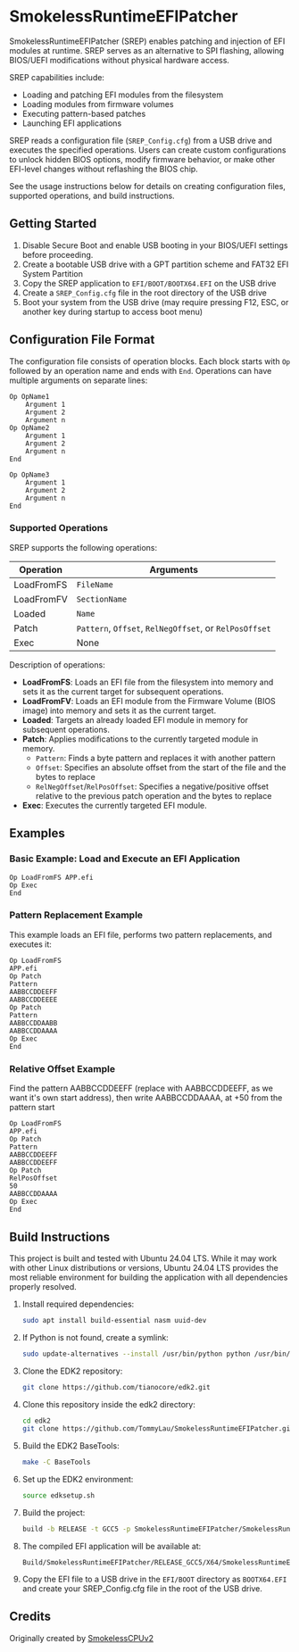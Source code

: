 # SmokelessRuntimeEFIPatcher

SmokelessRuntimeEFIPatcher (SREP) enables patching and injection of EFI modules at runtime. SREP serves as an alternative to SPI flashing, allowing BIOS/UEFI modifications without physical hardware access.

SREP capabilities include:
- Loading and patching EFI modules from the filesystem
- Loading modules from firmware volumes
- Executing pattern-based patches
- Launching EFI applications

SREP reads a configuration file (`SREP_Config.cfg`) from a USB drive and executes the specified operations. Users can create custom configurations to unlock hidden BIOS options, modify firmware behavior, or make other EFI-level changes without reflashing the BIOS chip.

See the usage instructions below for details on creating configuration files, supported operations, and build instructions.

## Getting Started

1. Disable Secure Boot and enable USB booting in your BIOS/UEFI settings before proceeding.
2. Create a bootable USB drive with a GPT partition scheme and FAT32 EFI System Partition
3. Copy the SREP application to `EFI/BOOT/BOOTX64.EFI` on the USB drive
4. Create a `SREP_Config.cfg` file in the root directory of the USB drive
5. Boot your system from the USB drive (may require pressing F12, ESC, or another key during startup to access boot menu)

## Configuration File Format

The configuration file consists of operation blocks. Each block starts with `Op` followed by an operation name and ends with `End`. Operations can have multiple arguments on separate lines:

    Op OpName1
        Argument 1
        Argument 2
        Argument n
    Op OpName2
        Argument 1
        Argument 2
        Argument n
    End

    Op OpName3
        Argument 1
        Argument 2
        Argument n
    End

### Supported Operations

SREP supports the following operations:

| Operation  | Arguments                                              |
| ---------- | ------------------------------------------------------ |
| LoadFromFS | `FileName`                                             |
| LoadFromFV | `SectionName`                                          |
| Loaded     | `Name`                                                 |
| Patch      | `Pattern`, `Offset`, `RelNegOffset`, or `RelPosOffset` |
| Exec       | None                                                   |

Description of operations:
- **LoadFromFS**: Loads an EFI file from the filesystem into memory and sets it as the current target for subsequent operations.
- **LoadFromFV**: Loads an EFI module from the Firmware Volume (BIOS image) into memory and sets it as the current target.
- **Loaded**: Targets an already loaded EFI module in memory for subsequent operations.
- **Patch**: Applies modifications to the currently targeted module in memory.
  - `Pattern`: Finds a byte pattern and replaces it with another pattern
  - `Offset`: Specifies an absolute offset from the start of the file and the bytes to replace
  - `RelNegOffset`/`RelPosOffset`: Specifies a negative/positive offset relative to the previous patch operation and the bytes to replace
- **Exec**: Executes the currently targeted EFI module.

## Examples

### Basic Example: Load and Execute an EFI Application

    Op LoadFromFS APP.efi
    Op Exec
    End

### Pattern Replacement Example

This example loads an EFI file, performs two pattern replacements, and executes it:

    Op LoadFromFS
    APP.efi
    Op Patch
    Pattern
    AABBCCDDEEFF
    AABBCCDDEEEE
    Op Patch
    Pattern
    AABBCCDDAABB
    AABBCCDDAAAA
    Op Exec
    End

### Relative Offset Example

Find the pattern AABBCCDDEEFF (replace with AABBCCDDEEFF, as we want it's own start address), then write AABBCCDDAAAA, at +50 from the pattern start

    Op LoadFromFS
    APP.efi
    Op Patch
    Pattern
    AABBCCDDEEFF
    AABBCCDDEEFF
    Op Patch
    RelPosOffset
    50
    AABBCCDDAAAA
    Op Exec
    End

## Build Instructions

This project is built and tested with Ubuntu 24.04 LTS. While it may work with other Linux distributions or versions, Ubuntu 24.04 LTS provides the most reliable environment for building the application with all dependencies properly resolved.

1. Install required dependencies:
   ```bash
   sudo apt install build-essential nasm uuid-dev
   ```

2. If Python is not found, create a symlink:
   ```bash
   sudo update-alternatives --install /usr/bin/python python /usr/bin/python3 1
   ```

3. Clone the EDK2 repository:
   ```bash
   git clone https://github.com/tianocore/edk2.git
   ```

4. Clone this repository inside the edk2 directory:
   ```bash
   cd edk2
   git clone https://github.com/TommyLau/SmokelessRuntimeEFIPatcher.git
   ```

5. Build the EDK2 BaseTools:
   ```bash
   make -C BaseTools
   ```

6. Set up the EDK2 environment:
   ```bash
   source edksetup.sh
   ```

7. Build the project:
   ```bash
   build -b RELEASE -t GCC5 -p SmokelessRuntimeEFIPatcher/SmokelessRuntimeEFIPatcher.dsc -a X64 -s
   ```

8. The compiled EFI application will be available at:
   ```
   Build/SmokelessRuntimeEFIPatcher/RELEASE_GCC5/X64/SmokelessRuntimeEFIPatcher.efi
   ```

9. Copy the EFI file to a USB drive in the `EFI/BOOT` directory as `BOOTX64.EFI` and create your SREP_Config.cfg file in the root of the USB drive.

## Credits
Originally created by [SmokelessCPUv2](https://github.com/SmokelessCPUv2/)
